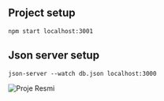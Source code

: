## Project setup
```
npm start localhost:3001
```
## Json server setup
```
json-server --watch db.json localhost:3000
```

![Proje Resmi](https://i.hizliresim.com/QBI18O.png)
